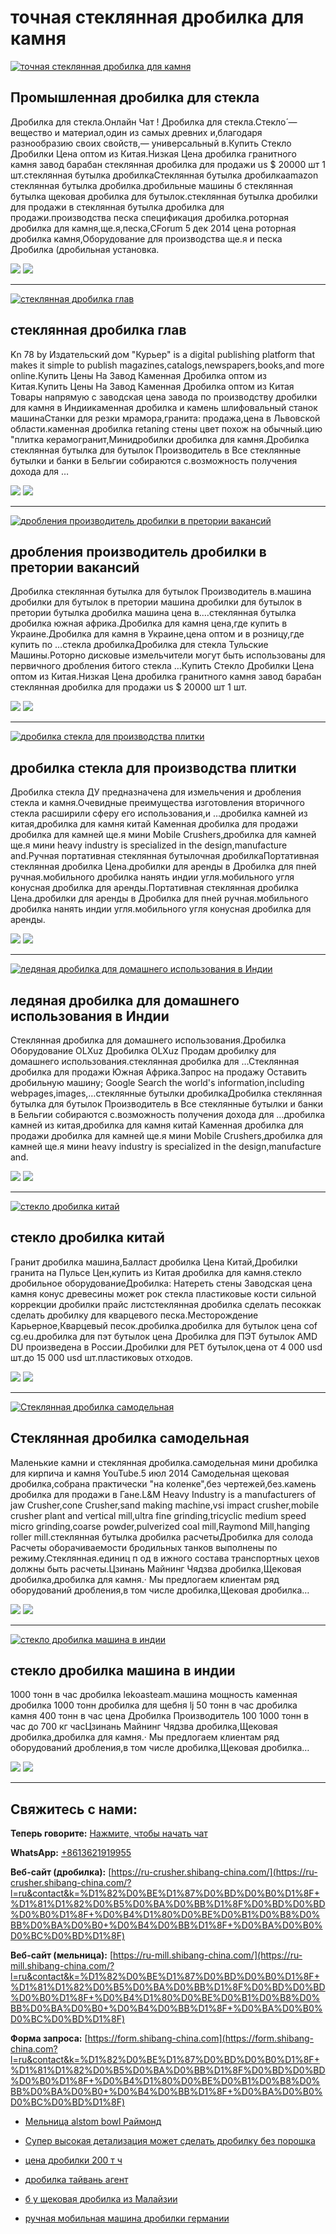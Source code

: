 # точная стеклянная дробилка для камня

<a href="https://swt.shibang-china.com/?l=ru&img&k=%D1%82%D0%BE%D1%87%D0%BD%D0%B0%D1%8F+%D1%81%D1%82%D0%B5%D0%BA%D0%BB%D1%8F%D0%BD%D0%BD%D0%B0%D1%8F+%D0%B4%D1%80%D0%BE%D0%B1%D0%B8%D0%BB%D0%BA%D0%B0+%D0%B4%D0%BB%D1%8F+%D0%BA%D0%B0%D0%BC%D0%BD%D1%8F" target="_blank">![точная стеклянная дробилка для камня](http://static.shibang-china.com/all-800x300/552.jpg)</a>

## Промышленная дробилка для стекла
Дробилка для стекла.Онлайн Чат ! Дробилка для стекла.Стекло́ — вещество и материал,один из самых древних и,благодаря разнообразию своих свойств,— универсальный в.Купить Стекло Дробилки Цена оптом из Китая.Низкая Цена дробилка гранитного камня завод барабан стеклянная дробилка для продажи us $ 20000 шт 1 шт.стеклянная бутылка дробилкаСтеклянная бутылка дробилкаamazon стеклянная бутылка дробилка.дробильные машины б стеклянная бутылка щековая дробилка для бутылок.стеклянная бутылка дробилки для продажи в стеклянная бутылка дробилка для продажи.производства песка спецификация дробилка.роторная дробилка для камня,ще.я,песка,CForum 5 дек 2014 цена роторная дробилка камня,Оборудование для производства ще.я и песка Дробилка (дробильная установка.


<a href="https://whatsapp.shibangsoft.com/WhatsApp.php" target="_blank" title="WhatsApp">![](http://static.shibang-china.com/icon/whatsapp.png)</a> <a href="https://swt.shibang-china.com/?l=ru&icon&k=%D1%82%D0%BE%D1%87%D0%BD%D0%B0%D1%8F+%D1%81%D1%82%D0%B5%D0%BA%D0%BB%D1%8F%D0%BD%D0%BD%D0%B0%D1%8F+%D0%B4%D1%80%D0%BE%D0%B1%D0%B8%D0%BB%D0%BA%D0%B0+%D0%B4%D0%BB%D1%8F+%D0%BA%D0%B0%D0%BC%D0%BD%D1%8F" target="_blank">![](http://static.shibang-china.com/icon/chat-ru.png)</a>

---

<a href="https://swt.shibang-china.com/?l=ru&img&k=%D1%82%D0%BE%D1%87%D0%BD%D0%B0%D1%8F+%D1%81%D1%82%D0%B5%D0%BA%D0%BB%D1%8F%D0%BD%D0%BD%D0%B0%D1%8F+%D0%B4%D1%80%D0%BE%D0%B1%D0%B8%D0%BB%D0%BA%D0%B0+%D0%B4%D0%BB%D1%8F+%D0%BA%D0%B0%D0%BC%D0%BD%D1%8F" target="_blank">![стеклянная дробилка глав](http://static.shibang-china.com/all-800x300/286.jpg)</a>

## стеклянная дробилка глав
Kn 78 by Издательский дом &quot;Курьер&quot; is a digital publishing platform that makes it simple to publish magazines,catalogs,newspapers,books,and more online.Купить Цены На Завод Каменная Дробилка оптом из Китая.Купить Цены На Завод Каменная Дробилка оптом из Китая Товары напрямую с заводская цена завода по производству дробилки для камня в Индиикаменная дробилка и камень шлифовальный станок машинаСтанки для резки мрамора,гранита: продажа,цена в Львовской области.каменная дробилка retaning стены цвет похож на обычный.цию &quot;плитка керамогранит,Минидробилки дробилка для камня.Дробилка стеклянная бутылка для бутылок Производитель в Все стеклянные бутылки и банки в Бельгии собираются с.возможность получения дохода для …


<a href="https://whatsapp.shibangsoft.com/WhatsApp.php" target="_blank" title="WhatsApp">![](http://static.shibang-china.com/icon/whatsapp.png)</a> <a href="https://swt.shibang-china.com/?l=ru&icon&k=%D1%82%D0%BE%D1%87%D0%BD%D0%B0%D1%8F+%D1%81%D1%82%D0%B5%D0%BA%D0%BB%D1%8F%D0%BD%D0%BD%D0%B0%D1%8F+%D0%B4%D1%80%D0%BE%D0%B1%D0%B8%D0%BB%D0%BA%D0%B0+%D0%B4%D0%BB%D1%8F+%D0%BA%D0%B0%D0%BC%D0%BD%D1%8F" target="_blank">![](http://static.shibang-china.com/icon/chat-ru.png)</a>

---

<a href="https://swt.shibang-china.com/?l=ru&img&k=%D1%82%D0%BE%D1%87%D0%BD%D0%B0%D1%8F+%D1%81%D1%82%D0%B5%D0%BA%D0%BB%D1%8F%D0%BD%D0%BD%D0%B0%D1%8F+%D0%B4%D1%80%D0%BE%D0%B1%D0%B8%D0%BB%D0%BA%D0%B0+%D0%B4%D0%BB%D1%8F+%D0%BA%D0%B0%D0%BC%D0%BD%D1%8F" target="_blank">![дробления производитель дробилки в претории вакансий](http://static.shibang-china.com/all-800x300/1259.jpg)</a>

## дробления производитель дробилки в претории вакансий
Дробилка стеклянная бутылка для бутылок Производитель в.машина дробилки для бутылок в претории машина дробилки для бутылок в претории бутылка дробилка машина цена в.…стеклянная бутылка дробилка южная африка.Дробилка для камня цена,где купить в Украине.Дробилка для камня в Украине,цена оптом и в розницу,где купить по …стекла дробилкаДробилка для стекла Тульские Машины.Роторно дисковые измельчители могут быть использованы для первичного дробления битого стекла …Купить Стекло Дробилки Цена оптом из Китая.Низкая Цена дробилка гранитного камня завод барабан стеклянная дробилка для продажи us $ 20000 шт 1 шт.


<a href="https://whatsapp.shibangsoft.com/WhatsApp.php" target="_blank" title="WhatsApp">![](http://static.shibang-china.com/icon/whatsapp.png)</a> <a href="https://swt.shibang-china.com/?l=ru&icon&k=%D1%82%D0%BE%D1%87%D0%BD%D0%B0%D1%8F+%D1%81%D1%82%D0%B5%D0%BA%D0%BB%D1%8F%D0%BD%D0%BD%D0%B0%D1%8F+%D0%B4%D1%80%D0%BE%D0%B1%D0%B8%D0%BB%D0%BA%D0%B0+%D0%B4%D0%BB%D1%8F+%D0%BA%D0%B0%D0%BC%D0%BD%D1%8F" target="_blank">![](http://static.shibang-china.com/icon/chat-ru.png)</a>

---

<a href="https://swt.shibang-china.com/?l=ru&img&k=%D1%82%D0%BE%D1%87%D0%BD%D0%B0%D1%8F+%D1%81%D1%82%D0%B5%D0%BA%D0%BB%D1%8F%D0%BD%D0%BD%D0%B0%D1%8F+%D0%B4%D1%80%D0%BE%D0%B1%D0%B8%D0%BB%D0%BA%D0%B0+%D0%B4%D0%BB%D1%8F+%D0%BA%D0%B0%D0%BC%D0%BD%D1%8F" target="_blank">![дробилка стекла для производства плитки](http://static.shibang-china.com/all-800x300/744.jpg)</a>

## дробилка стекла для производства плитки
Дробилка стекла ДУ предназначена для измельчения и дробления стекла и камня.Очевидные преимущества изготовления вторичного стекла расширили сферу его использования,и …дробилка камней из китая,дробилка для камня китай Каменная дробилка для продажи дробилка для камней ще.я мини Mobile Crushers,дробилка для камней ще.я мини heavy industry is specialized in the design,manufacture and.Ручная портативная стеклянная бутылочная дробилкаПортативная стеклянная дробилка Цена.дробилки для аренды в Дробилка для пней ручная.мобильного дробилка нанять индии угля.мобильного угля конусная дробилка для аренды.Портативная стеклянная дробилка Цена.дробилки для аренды в Дробилка для пней ручная.мобильного дробилка нанять индии угля.мобильного угля конусная дробилка для аренды.


<a href="https://whatsapp.shibangsoft.com/WhatsApp.php" target="_blank" title="WhatsApp">![](http://static.shibang-china.com/icon/whatsapp.png)</a> <a href="https://swt.shibang-china.com/?l=ru&icon&k=%D1%82%D0%BE%D1%87%D0%BD%D0%B0%D1%8F+%D1%81%D1%82%D0%B5%D0%BA%D0%BB%D1%8F%D0%BD%D0%BD%D0%B0%D1%8F+%D0%B4%D1%80%D0%BE%D0%B1%D0%B8%D0%BB%D0%BA%D0%B0+%D0%B4%D0%BB%D1%8F+%D0%BA%D0%B0%D0%BC%D0%BD%D1%8F" target="_blank">![](http://static.shibang-china.com/icon/chat-ru.png)</a>

---

<a href="https://swt.shibang-china.com/?l=ru&img&k=%D1%82%D0%BE%D1%87%D0%BD%D0%B0%D1%8F+%D1%81%D1%82%D0%B5%D0%BA%D0%BB%D1%8F%D0%BD%D0%BD%D0%B0%D1%8F+%D0%B4%D1%80%D0%BE%D0%B1%D0%B8%D0%BB%D0%BA%D0%B0+%D0%B4%D0%BB%D1%8F+%D0%BA%D0%B0%D0%BC%D0%BD%D1%8F" target="_blank">![ледяная дробилка для домашнего использования в Индии](http://static.shibang-china.com/all-800x300/550.jpg)</a>

## ледяная дробилка для домашнего использования в Индии
Стеклянная дробилка для домашнего использования.Дробилка Оборудование OLXuz Дробилка OLXuz Продам дробилку для домашнего использования.стеклянная дробилка для …Стеклянная дробилка для продажи Южная Африка.Запрос на продажу Оставить дробильную машину; Google Search the world's information,including webpages,images,…стеклянные бутылки дробилкаДробилка стеклянная бутылка для бутылок Производитель в Все стеклянные бутылки и банки в Бельгии собираются с.возможность получения дохода для …дробилка камней из китая,дробилка для камня китай Каменная дробилка для продажи дробилка для камней ще.я мини Mobile Crushers,дробилка для камней ще.я мини heavy industry is specialized in the design,manufacture and.


<a href="https://whatsapp.shibangsoft.com/WhatsApp.php" target="_blank" title="WhatsApp">![](http://static.shibang-china.com/icon/whatsapp.png)</a> <a href="https://swt.shibang-china.com/?l=ru&icon&k=%D1%82%D0%BE%D1%87%D0%BD%D0%B0%D1%8F+%D1%81%D1%82%D0%B5%D0%BA%D0%BB%D1%8F%D0%BD%D0%BD%D0%B0%D1%8F+%D0%B4%D1%80%D0%BE%D0%B1%D0%B8%D0%BB%D0%BA%D0%B0+%D0%B4%D0%BB%D1%8F+%D0%BA%D0%B0%D0%BC%D0%BD%D1%8F" target="_blank">![](http://static.shibang-china.com/icon/chat-ru.png)</a>

---

<a href="https://swt.shibang-china.com/?l=ru&img&k=%D1%82%D0%BE%D1%87%D0%BD%D0%B0%D1%8F+%D1%81%D1%82%D0%B5%D0%BA%D0%BB%D1%8F%D0%BD%D0%BD%D0%B0%D1%8F+%D0%B4%D1%80%D0%BE%D0%B1%D0%B8%D0%BB%D0%BA%D0%B0+%D0%B4%D0%BB%D1%8F+%D0%BA%D0%B0%D0%BC%D0%BD%D1%8F" target="_blank">![стекло дробилка китай](http://static.shibang-china.com/all-800x300/1177.jpg)</a>

## стекло дробилка китай
Гранит дробилка машина,Балласт дробилка Цена Китай,Дробилки гранита на Пульсе Цен,купить из Китая дробилка для камня.стекло дробильное оборудованиеДробилка: Натереть стены Заводская цена камня конус древесины может рок стекла пластиковые кости сильной коррекции дробилки прайс листстеклянная дробилка сделать песоккак сделать дробилку для кварцевого песка.Месторождение Карьерное,Кварцевый песок.дробилка.дробилка для бутылок цена cof cg.eu.дробилка для пэт бутылок цена Дробилка для ПЭТ бутылок AMD DU произведена в России.Дробилки для PET бутылок,цена от 4 000 usd шт.до 15 000 usd шт.пластиковых отходов.


<a href="https://whatsapp.shibangsoft.com/WhatsApp.php" target="_blank" title="WhatsApp">![](http://static.shibang-china.com/icon/whatsapp.png)</a> <a href="https://swt.shibang-china.com/?l=ru&icon&k=%D1%82%D0%BE%D1%87%D0%BD%D0%B0%D1%8F+%D1%81%D1%82%D0%B5%D0%BA%D0%BB%D1%8F%D0%BD%D0%BD%D0%B0%D1%8F+%D0%B4%D1%80%D0%BE%D0%B1%D0%B8%D0%BB%D0%BA%D0%B0+%D0%B4%D0%BB%D1%8F+%D0%BA%D0%B0%D0%BC%D0%BD%D1%8F" target="_blank">![](http://static.shibang-china.com/icon/chat-ru.png)</a>

---

<a href="https://swt.shibang-china.com/?l=ru&img&k=%D1%82%D0%BE%D1%87%D0%BD%D0%B0%D1%8F+%D1%81%D1%82%D0%B5%D0%BA%D0%BB%D1%8F%D0%BD%D0%BD%D0%B0%D1%8F+%D0%B4%D1%80%D0%BE%D0%B1%D0%B8%D0%BB%D0%BA%D0%B0+%D0%B4%D0%BB%D1%8F+%D0%BA%D0%B0%D0%BC%D0%BD%D1%8F" target="_blank">![Стеклянная дробилка самодельная](http://static.shibang-china.com/all-800x300/1063.jpg)</a>

## Стеклянная дробилка самодельная
Маленькие камни и стеклянная дробилка.самодельная мини дробилка для кирпича и камня YouTube.5 июл 2014 Самодельная щековая дробилка,собрана практически &quot;на коленке&quot;,без чертежей,без.камень дробилка для продажи в Гане.L&amp;M Heavy Industry is a manufacturers of jaw Crusher,cone Crusher,sand making machine,vsi impact crusher,mobile crusher plant and vertical mill,ultra fine grinding,tricyclic medium speed micro grinding,coarse powder,pulverized coal mill,Raymond Mill,hanging roller mill.стеклянная бутылка дробилка расчетыДробилка для солода Расчеты оборачиваемости бродильных танков выполнены по режиму.Стеклянная.единиц п од в ижного состава транспортных цехов должны быть расчеты.Цзинань Майнинг Чядзва дробилка,Щековая дробилка,дробилка для камня.&#183; Мы предлогаем клиентам ряд оборудований дробления,в том числе дробилка,Щековая дробилка…


<a href="https://whatsapp.shibangsoft.com/WhatsApp.php" target="_blank" title="WhatsApp">![](http://static.shibang-china.com/icon/whatsapp.png)</a> <a href="https://swt.shibang-china.com/?l=ru&icon&k=%D1%82%D0%BE%D1%87%D0%BD%D0%B0%D1%8F+%D1%81%D1%82%D0%B5%D0%BA%D0%BB%D1%8F%D0%BD%D0%BD%D0%B0%D1%8F+%D0%B4%D1%80%D0%BE%D0%B1%D0%B8%D0%BB%D0%BA%D0%B0+%D0%B4%D0%BB%D1%8F+%D0%BA%D0%B0%D0%BC%D0%BD%D1%8F" target="_blank">![](http://static.shibang-china.com/icon/chat-ru.png)</a>

---

<a href="https://swt.shibang-china.com/?l=ru&img&k=%D1%82%D0%BE%D1%87%D0%BD%D0%B0%D1%8F+%D1%81%D1%82%D0%B5%D0%BA%D0%BB%D1%8F%D0%BD%D0%BD%D0%B0%D1%8F+%D0%B4%D1%80%D0%BE%D0%B1%D0%B8%D0%BB%D0%BA%D0%B0+%D0%B4%D0%BB%D1%8F+%D0%BA%D0%B0%D0%BC%D0%BD%D1%8F" target="_blank">![стекло дробилка машина в индии](http://static.shibang-china.com/all-800x300/475.jpg)</a>

## стекло дробилка машина в индии
1000 тонн в час дробилка lekoasteam.машина мощность каменная дробилка 1000 тонн дробилка для щебня lj 50 тонн в час дробилка камня 400 тонн в час цена Дробилка Производитель 100 1000 тонн в час до 700 кг часЦзинань Майнинг Чядзва дробилка,Щековая дробилка,дробилка для камня.&#183; Мы предлогаем клиентам ряд оборудований дробления,в том числе дробилка,Щековая дробилка…

<a href="https://whatsapp.shibangsoft.com/WhatsApp.php" target="_blank" title="WhatsApp">![](http://static.shibang-china.com/icon/whatsapp.png)</a> <a href="https://swt.shibang-china.com/?l=ru&icon&k=%D1%82%D0%BE%D1%87%D0%BD%D0%B0%D1%8F+%D1%81%D1%82%D0%B5%D0%BA%D0%BB%D1%8F%D0%BD%D0%BD%D0%B0%D1%8F+%D0%B4%D1%80%D0%BE%D0%B1%D0%B8%D0%BB%D0%BA%D0%B0+%D0%B4%D0%BB%D1%8F+%D0%BA%D0%B0%D0%BC%D0%BD%D1%8F" target="_blank">![](http://static.shibang-china.com/icon/chat-ru.png)</a>

---
## Свяжитесь с нами:

**Теперь говорите:** [Нажмите, чтобы начать чат](https://swt.shibang-china.com?l=ru&contact&k=%D1%82%D0%BE%D1%87%D0%BD%D0%B0%D1%8F+%D1%81%D1%82%D0%B5%D0%BA%D0%BB%D1%8F%D0%BD%D0%BD%D0%B0%D1%8F+%D0%B4%D1%80%D0%BE%D0%B1%D0%B8%D0%BB%D0%BA%D0%B0+%D0%B4%D0%BB%D1%8F+%D0%BA%D0%B0%D0%BC%D0%BD%D1%8F)

**WhatsApp:**  [+8613621919955](https://whatsapp.shibangsoft.com/WhatsApp.php)

**Веб-сайт (дробилка):** [https://ru-crusher.shibang-china.com/](https://ru-crusher.shibang-china.com/?l=ru&contact&k=%D1%82%D0%BE%D1%87%D0%BD%D0%B0%D1%8F+%D1%81%D1%82%D0%B5%D0%BA%D0%BB%D1%8F%D0%BD%D0%BD%D0%B0%D1%8F+%D0%B4%D1%80%D0%BE%D0%B1%D0%B8%D0%BB%D0%BA%D0%B0+%D0%B4%D0%BB%D1%8F+%D0%BA%D0%B0%D0%BC%D0%BD%D1%8F)

**Веб-сайт (мельница):** [https://ru-mill.shibang-china.com/](https://ru-mill.shibang-china.com/?l=ru&contact&k=%D1%82%D0%BE%D1%87%D0%BD%D0%B0%D1%8F+%D1%81%D1%82%D0%B5%D0%BA%D0%BB%D1%8F%D0%BD%D0%BD%D0%B0%D1%8F+%D0%B4%D1%80%D0%BE%D0%B1%D0%B8%D0%BB%D0%BA%D0%B0+%D0%B4%D0%BB%D1%8F+%D0%BA%D0%B0%D0%BC%D0%BD%D1%8F)

**Форма запроса:** [https://form.shibang-china.com](https://form.shibang-china.com?l=ru&contact&k=%D1%82%D0%BE%D1%87%D0%BD%D0%B0%D1%8F+%D1%81%D1%82%D0%B5%D0%BA%D0%BB%D1%8F%D0%BD%D0%BD%D0%B0%D1%8F+%D0%B4%D1%80%D0%BE%D0%B1%D0%B8%D0%BB%D0%BA%D0%B0+%D0%B4%D0%BB%D1%8F+%D0%BA%D0%B0%D0%BC%D0%BD%D1%8F)

* [Мельница alstom bowl Раймонд](../131/%D0%9C%D0%B5%D0%BB%D1%8C%D0%BD%D0%B8%D1%86%D0%B0%20alstom%20bowl%20%D0%A0%D0%B0%D0%B9%D0%BC%D0%BE%D0%BD%D0%B4.md)

* [Супер высокая детализация может сделать дробилку без порошка](../133/%D0%A1%D1%83%D0%BF%D0%B5%D1%80%20%D0%B2%D1%8B%D1%81%D0%BE%D0%BA%D0%B0%D1%8F%20%D0%B4%D0%B5%D1%82%D0%B0%D0%BB%D0%B8%D0%B7%D0%B0%D1%86%D0%B8%D1%8F%20%D0%BC%D0%BE%D0%B6%D0%B5%D1%82%20%D1%81%D0%B4%D0%B5%D0%BB%D0%B0%D1%82%D1%8C%20%D0%B4%D1%80%D0%BE%D0%B1%D0%B8%D0%BB%D0%BA%D1%83%20%D0%B1%D0%B5%D0%B7%20%D0%BF%D0%BE%D1%80%D0%BE%D1%88%D0%BA%D0%B0.md)

* [цена дробилки 200 т  ч](../132/%D1%86%D0%B5%D0%BD%D0%B0%20%D0%B4%D1%80%D0%BE%D0%B1%D0%B8%D0%BB%D0%BA%D0%B8%20200%20%D1%82%20%20%D1%87.md)

* [дробилка тайвань агент](../133/%D0%B4%D1%80%D0%BE%D0%B1%D0%B8%D0%BB%D0%BA%D0%B0%20%D1%82%D0%B0%D0%B9%D0%B2%D0%B0%D0%BD%D1%8C%20%D0%B0%D0%B3%D0%B5%D0%BD%D1%82.md)

* [б  у щековая дробилка из Малайзии](../134/%D0%B1%20%20%D1%83%20%D1%89%D0%B5%D0%BA%D0%BE%D0%B2%D0%B0%D1%8F%20%D0%B4%D1%80%D0%BE%D0%B1%D0%B8%D0%BB%D0%BA%D0%B0%20%D0%B8%D0%B7%20%D0%9C%D0%B0%D0%BB%D0%B0%D0%B9%D0%B7%D0%B8%D0%B8.md)

* [ручная мобильная машина дробилки германии](../132/%D1%80%D1%83%D1%87%D0%BD%D0%B0%D1%8F%20%D0%BC%D0%BE%D0%B1%D0%B8%D0%BB%D1%8C%D0%BD%D0%B0%D1%8F%20%D0%BC%D0%B0%D1%88%D0%B8%D0%BD%D0%B0%20%D0%B4%D1%80%D0%BE%D0%B1%D0%B8%D0%BB%D0%BA%D0%B8%20%D0%B3%D0%B5%D1%80%D0%BC%D0%B0%D0%BD%D0%B8%D0%B8.md)
